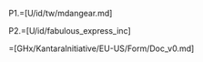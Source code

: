 P1.=[U/id/tw/mdangear.md]

P2.=[U/id/fabulous_express_inc]

=[GHx/KantaraInitiative/EU-US/Form/Doc_v0.md]